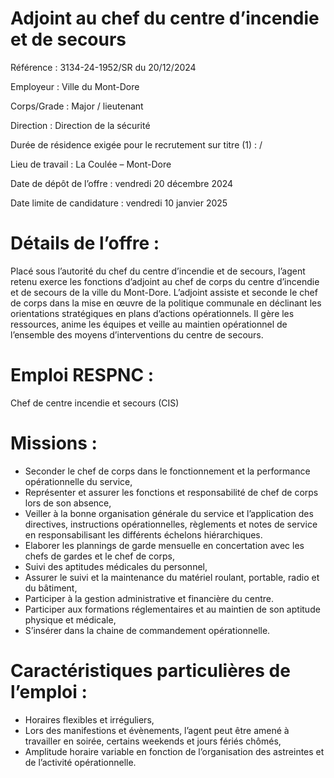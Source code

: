 # Adjoint au chef du centre d’incendie et de secours

Référence : 3134-24-1952/SR du 20/12/2024

Employeur : Ville du Mont-Dore

Corps/Grade : Major / lieutenant

Direction : Direction de la sécurité

Durée de résidence exigée pour le recrutement sur titre (1) : /

Lieu de travail : La Coulée – Mont-Dore

Date de dépôt de l’offre : vendredi 20 décembre 2024

Date limite de candidature : vendredi 10 janvier 2025

# Détails de l’offre :

Placé sous l’autorité du chef du centre d’incendie et de secours, l’agent retenu exerce les fonctions d’adjoint au chef de corps du centre d’incendie et de secours de la ville du Mont-Dore. L’adjoint assiste et seconde le chef de corps dans la mise en œuvre de la politique communale en déclinant les orientations stratégiques en plans d’actions opérationnels. Il gère les ressources, anime les équipes et veille au maintien opérationnel de l’ensemble des moyens d’interventions du centre de secours.

# Emploi RESPNC :

Chef de centre incendie et secours (CIS)

# Missions :

- Seconder le chef de corps dans le fonctionnement et la performance opérationnelle du service,
- Représenter et assurer les fonctions et responsabilité de chef de corps lors de son absence,
- Veiller à la bonne organisation générale du service et l’application des directives, instructions opérationnelles, règlements et notes de service en responsabilisant les différents échelons hiérarchiques.
- Elaborer les plannings de garde mensuelle en concertation avec les chefs de gardes et le chef de corps,
- Suivi des aptitudes médicales du personnel,
- Assurer le suivi et la maintenance du matériel roulant, portable, radio et du bâtiment,
- Participer à la gestion administrative et financière du centre.
- Participer aux formations réglementaires et au maintien de son aptitude physique et médicale,
- S’insérer dans la chaine de commandement opérationnelle.

# Caractéristiques particulières de l’emploi :

- Horaires flexibles et irréguliers,
- Lors des manifestions et évènements, l’agent peut être amené à travailler en soirée, certains weekends et jours fériés chômés,
- Amplitude horaire variable en fonction de l’organisation des astreintes et de l’activité opérationnelle.